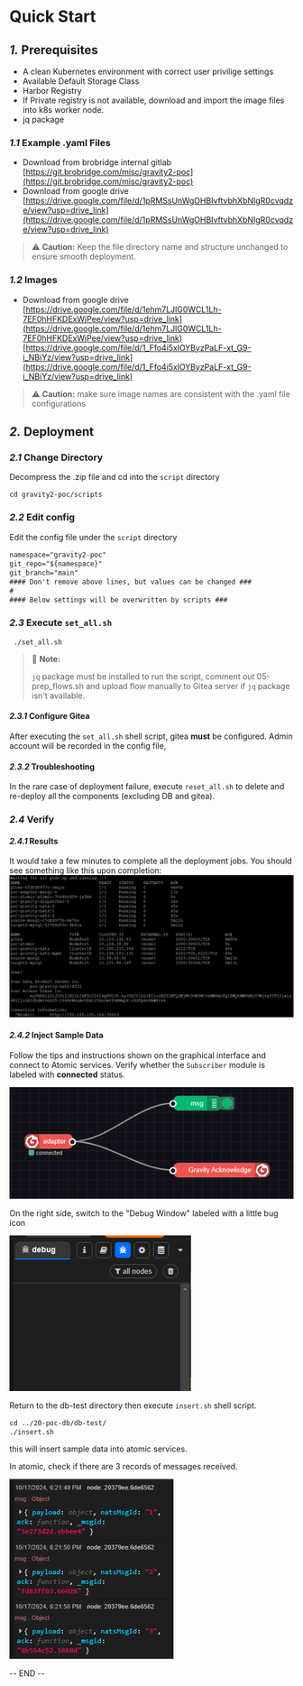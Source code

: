 # Quick Start

## *1.* Prerequisites 


* A clean Kubernetes environment with correct user privilige settings
* Available Default Storage Class
* Harbor Registry
 * If Private registry is not available, download and import the image files into k8s worker node.
* jq package


### *1.1* Example .yaml Files

- Download from brobridge internal gitlab
[https://git.brobridge.com/misc/gravity2-poc](https://git.brobridge.com/misc/gravity2-poc)
- Download from google drive
[https://drive.google.com/file/d/1pRMSsUnWgOHBIvftvbhXbNIgR0cvqdze/view?usp=drive_link](https://drive.google.com/file/d/1pRMSsUnWgOHBIvftvbhXbNIgR0cvqdze/view?usp=drive_link)
> :warning: **Caution:** Keep the file directory name and structure unchanged to ensure smooth deployment.

### *1.2* Images 

- Download from google drive
[https://drive.google.com/file/d/1ehm7LJlG0WCL1Lh-7EF0hHFKDExWjPee/view?usp=drive_link](https://drive.google.com/file/d/1ehm7LJlG0WCL1Lh-7EF0hHFKDExWjPee/view?usp=drive_link)
[https://drive.google.com/file/d/1_Ffo4i5xlOYByzPaLF-xt_G9-i_NBiYz/view?usp=drive_link](https://drive.google.com/file/d/1_Ffo4i5xlOYByzPaLF-xt_G9-i_NBiYz/view?usp=drive_link)
> :warning: **Caution:** make sure image names are consistent with the .yaml file configurations

## *2.* Deployment

### *2.1* Change Directory

Decompress the .zip file and cd into the `script` directory

```
cd gravity2-poc/scripts
```

### *2.2* Edit config

Edit the config file under the `script` directory

```
namespace="gravity2-poc"
git_repo="${namespace}"
git_branch="main"
#### Don't remove above lines, but values can be changed ###
#
#### Below settings will be overwritten by scripts ###
```


### *2.3* Execute `set_all.sh` 
```
 ./set_all.sh
```


> :memo: **Note:**
>
> `jq` package must be installed to run the script, comment out 05-prep_flows.sh and upload flow manually to Gitea server if `jq` package isn't available.

#### *2.3.1* Configure Gitea

After executing the `set_all.sh` shell script, gitea **must** be configured. Admin account will be recorded in the config file, 

#### *2.3.2* Troubleshooting

In the rare case of deployment failure, execute `reset_all.sh` to delete and re-deploy all the components (excluding DB and gitea).


### *2.4* Verify

#### *2.4.1* Results

It would take a few minutes to complete all the deployment jobs. 
You should see something like this upon completion:
![image](/img/qs1.png)

#### *2.4.2* Inject Sample Data 

Follow the tips and instructions shown on the graphical interface and connect to Atomic services.
Verify whether the `Subscriber` module is labeled with **connected** status.

![image](/img/qs2.png)

On the right side, switch to the "Debug Window" labeled with a little bug icon

![image](/img/qs3.png)

Return to the db-test directory then execute `insert.sh` shell script.

```
cd ../20-poc-db/db-test/
./insert.sh
```
this will insert sample data into atomic services.

In atomic, check if there are 3 records of messages received.

![image](/img/qs4.png)

-- END --
